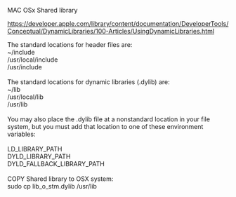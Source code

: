 MAC OSx Shared library

https://developer.apple.com/library/content/documentation/DeveloperTools/Conceptual/DynamicLibraries/100-Articles/UsingDynamicLibraries.html




The standard locations for header files are:<br>
~/include<br>
/usr/local/include<br> 
/usr/include<br>
<br>
The standard locations for dynamic libraries (.dylib) are:<br>
~/lib<br>
/usr/local/lib<br>
/usr/lib<br>
<br>
You may also place the .dylib file at a nonstandard location in your file system, but you must add that location to one of these environment variables:<br>
<br>
LD_LIBRARY_PATH<br>
DYLD_LIBRARY_PATH<br>
DYLD_FALLBACK_LIBRARY_PATH<br>
<br>
COPY Shared library to OSX system:<br>
sudo cp lib_o_stm.dylib /usr/lib<br>
